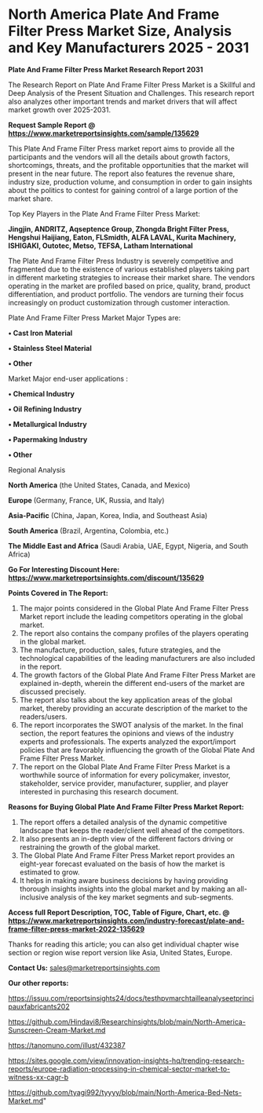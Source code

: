# North America Plate And Frame Filter Press Market Size, Analysis and Key Manufacturers 2025 - 2031

<strong>Plate And Frame Filter Press Market Research Report 2031</strong>

The Research Report on Plate And Frame Filter Press Market is a Skillful and Deep Analysis of the Present Situation and Challenges. This research report also analyzes other important trends and market drivers that will affect market growth over 2025-2031.

<strong>Request Sample Report @ <a href=https://www.marketreportsinsights.com/sample/135629>https://www.marketreportsinsights.com/sample/135629</a></strong>

This Plate And Frame Filter Press market report aims to provide all the participants and the vendors will all the details about growth factors, shortcomings, threats, and the profitable opportunities that the market will present in the near future. The report also features the revenue share, industry size, production volume, and consumption in order to gain insights about the politics to contest for gaining control of a large portion of the market share.

Top Key Players in the Plate And Frame Filter Press Market:

<strong>Jingjin, ANDRITZ, Aqseptence Group, Zhongda Bright Filter Press, Hengshui Haijiang, Eaton, FLSmidth, ALFA LAVAL, Kurita Machinery, ISHIGAKI, Outotec, Metso, TEFSA, Latham International</strong>

The Plate And Frame Filter Press Industry is severely competitive and fragmented due to the existence of various established players taking part in different marketing strategies to increase their market share. The vendors operating in the market are profiled based on price, quality, brand, product differentiation, and product portfolio. The vendors are turning their focus increasingly on product customization through customer interaction.

Plate And Frame Filter Press Market Major Types are:

<strong>• Cast Iron Material

• Stainless Steel Material

• Other</strong>

Market Major end-user applications :

<strong>• Chemical Industry

• Oil Refining Industry

• Metallurgical Industry

• Papermaking Industry

• Other</strong>

Regional Analysis

</u><strong><b>North America</b></strong> (the United States, Canada, and Mexico)

<strong><b>Europe </b></strong>(Germany, France, UK, Russia, and Italy)

<strong><b>Asia-Pacific</b></strong> (China, Japan, Korea, India, and Southeast Asia)

<strong><b>South America</b></strong> (Brazil, Argentina, Colombia, etc.)

<strong><b>The Middle East and Africa</b></strong> (Saudi Arabia, UAE, Egypt, Nigeria, and South Africa)

<strong>Go For Interesting Discount Here: <a href=https://www.marketreportsinsights.com/discount/135629>https://www.marketreportsinsights.com/discount/135629</a></strong>

<strong>Points Covered in The Report:</strong>
<ol>
  <li>The major points considered in the Global Plate And Frame Filter Press Market report include the leading competitors operating in the global market.</li>
  <li>The report also contains the company profiles of the players operating in the global market.</li>
  <li>The manufacture, production, sales, future strategies, and the technological capabilities of the leading manufacturers are also included in the report.</li>
  <li>The growth factors of the Global Plate And Frame Filter Press Market are explained in-depth, wherein the different end-users of the market are discussed precisely.</li>
  <li>The report also talks about the key application areas of the global market, thereby providing an accurate description of the market to the readers/users.</li>
  <li>The report incorporates the SWOT analysis of the market. In the final section, the report features the opinions and views of the industry experts and professionals. The experts analyzed the export/import policies that are favorably influencing the growth of the Global Plate And Frame Filter Press Market.</li>
  <li>The report on the Global Plate And Frame Filter Press Market is a worthwhile source of information for every policymaker, investor, stakeholder, service provider, manufacturer, supplier, and player interested in purchasing this research document.</li>
</ol>
<strong>Reasons for Buying Global Plate And Frame Filter Press Market Report:</strong>

<ol>
  <li>The report offers a detailed analysis of the dynamic competitive landscape that keeps the reader/client well ahead of the competitors.</li>
  <li>It also presents an in-depth view of the different factors driving or restraining the growth of the global market.</li>
  <li>The Global Plate And Frame Filter Press Market report provides an eight-year forecast evaluated on the basis of how the market is estimated to grow.</li>
  <li>It helps in making aware business decisions by having providing thorough insights insights into the global market and by making an all-inclusive analysis of the key market segments and sub-segments.</li>
</ol>
<strong>Access full Report Description, TOC, Table of Figure, Chart, etc. @ <a href=https://www.marketreportsinsights.com/industry-forecast/plate-and-frame-filter-press-market-2022-135629>https://www.marketreportsinsights.com/industry-forecast/plate-and-frame-filter-press-market-2022-135629</a></strong>


Thanks for reading this article; you can also get individual chapter wise section or region wise report version like Asia, United States, Europe.

<strong>Contact Us:</strong>
sales@marketreportsinsights.com

<strong>Our other reports:</strong>

<a href=https://issuu.com/reportsinsights24/docs/testhpvmarchtailleanalyseetprincipauxfabricants202>https://issuu.com/reportsinsights24/docs/testhpvmarchtailleanalyseetprincipauxfabricants202</a>

<a href=https://github.com/Hindavi8/Researchinsights/blob/main/North-America-Sunscreen-Cream-Market.md>https://github.com/Hindavi8/Researchinsights/blob/main/North-America-Sunscreen-Cream-Market.md</a>

<a href=https://tanomuno.com/illust/432387>https://tanomuno.com/illust/432387</a>

<a href=https://sites.google.com/view/innovation-insights-hq/trending-research-reports/europe-radiation-processing-in-chemical-sector-market-to-witness-xx-cagr-b>https://sites.google.com/view/innovation-insights-hq/trending-research-reports/europe-radiation-processing-in-chemical-sector-market-to-witness-xx-cagr-b</a>

<a href=https://github.com/tyagi992/tyyyy/blob/main/North-America-Bed-Nets-Market.md>https://github.com/tyagi992/tyyyy/blob/main/North-America-Bed-Nets-Market.md</a>"
